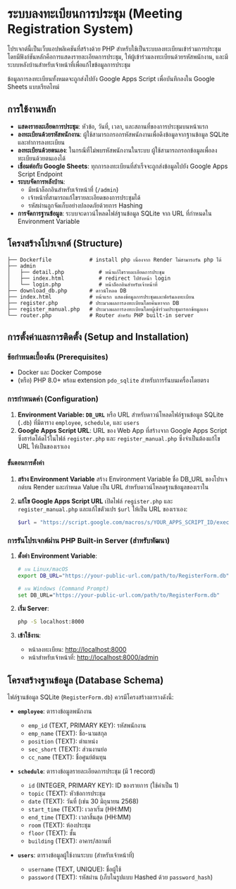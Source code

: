 # ระบบลงทะเบียนการประชุม (Meeting Registration System)

โปรเจกต์นี้เป็นเว็บแอปพลิเคชันที่สร้างด้วย PHP สำหรับใช้เป็นระบบลงทะเบียนเข้าร่วมการประชุม โดยมีฟังก์ชันหลักคือการแสดงรายละเอียดการประชุม, ให้ผู้เข้าร่วมลงทะเบียนด้วยรหัสพนักงาน, และมีระบบหลังบ้านสำหรับเจ้าหน้าที่เพื่อแก้ไขข้อมูลการประชุม

ข้อมูลการลงทะเบียนทั้งหมดจะถูกส่งไปยัง Google Apps Script เพื่อบันทึกลงใน Google Sheets แบบเรียลไทม์

## การใช้งานหลัก

  * **แสดงรายละเอียดการประชุม**: หัวข้อ, วันที่, เวลา, และสถานที่ของการประชุมบนหน้าแรก
  * **ลงทะเบียนด้วยรหัสพนักงาน**: ผู้ใช้สามารถกรอกรหัสพนักงานเพื่อดึงข้อมูลจากฐานข้อมูล SQLite และทำการลงทะเบียน
  * **ลงทะเบียนด้วยตนเอง**: ในกรณีที่ไม่พบรหัสพนักงานในระบบ ผู้ใช้สามารถกรอกข้อมูลเพื่อลงทะเบียนด้วยตนเองได้
  * **เชื่อมต่อกับ Google Sheets**: ทุกการลงทะเบียนที่สำเร็จจะถูกส่งข้อมูลไปยัง Google Apps Script Endpoint
  * **ระบบจัดการหลังบ้าน**:
      * มีหน้าล็อกอินสำหรับเจ้าหน้าที่ (`/admin`)
      * เจ้าหน้าที่สามารถแก้ไขรายละเอียดของการประชุมได้
      * รหัสผ่านถูกจัดเก็บอย่างปลอดภัยด้วยการ Hashing
  * **การจัดการฐานข้อมูล**: ระบบจะดาวน์โหลดไฟล์ฐานข้อมูล SQLite จาก URL ที่กำหนดใน Environment Variable

## โครงสร้างโปรเจกต์ (Structure)

```
├── Dockerfile            # install php เนื่องจาก Render ไม่สามารถรัน php ได้
├── admin
│   ├── detail.php           # หน้าแก้ไขรายละเอียดการประชุม
│   ├── index.html           # redirect ไปยังหน้า login
│   └── login.php            # หน้าล็อกอินสำหรับเจ้าหน้าที่
├── download_db.php       # ดาวน์โหลด DB 
├── index.html            # หน้าแรก แสดงข้อมูลการประชุมและฟอร์มลงทะเบียน
├── register.php          # ประมวลผลการลงทะเบียนโดยค้นหาจาก DB
├── register_manual.php   # ประมวลผลการลงทะเบียนโดยผู้เข้าร่วมประชุมกรอกข้อมูลเอง
└── router.php            # Router สำหรับ PHP built-in server
```

## การตั้งค่าและการติดตั้ง (Setup and Installation)

### ข้อกำหนดเบื้องต้น (Prerequisites)

  * Docker และ Docker Compose
  * (หรือ) PHP 8.0+ พร้อม extension `pdo_sqlite` สำหรับการรันบนเครื่องโดยตรง

### การกำหนดค่า (Configuration)

1.  **Environment Variable: `DB_URL`** หรือ URL สำหรับดาวน์โหลดไฟล์ฐานข้อมูล SQLite (`.db`) ที่มีตาราง `employee`, `schedule`, และ `users`
2.  **Google Apps Script URL**: URL ของ Web App ที่สร้างจาก Google Apps Script ซึ่งฮาร์ดโค้ดไว้ในไฟล์ `register.php` และ `register_manual.php` ซึ่งจำเป็นต้องแก้ไข URL ให้เป็นของเราเอง

#### ขั้นตอนการตั้งค่า

1.  **สร้าง Environment Variable**
    สร้าง Environment Variable ชื่อ DB_URL ของโปรเจกต์บน Render และกำหนด Value เป็น URL สำหรับดาวน์โหลดฐานข้อมูลของเราใน 

2.  **แก้ไข Google Apps Script URL**
    เปิดไฟล์ `register.php` และ `register_manual.php` และแก้ไขตัวแปร `$url` ให้เป็น URL ของเราเอง:

    ```php
    $url = "https://script.google.com/macros/s/YOUR_APPS_SCRIPT_ID/exec";
    ```
    
### การรันโปรเจกต์ผ่าน PHP Built-in Server (สำหรับพัฒนา)

1.  **ตั้งค่า Environment Variable**:

    ```bash
    # บน Linux/macOS
    export DB_URL="https://your-public-url.com/path/to/RegisterForm.db"

    # บน Windows (Command Prompt)
    set DB_URL="https://your-public-url.com/path/to/RegisterForm.db"
    ```

2.  **เริ่ม Server**:

    ```bash
    php -S localhost:8000 
    ```

3.  **เข้าใช้งาน**:

      * หน้าลงทะเบียน: [http://localhost:8000](https://www.google.com/search?q=http://localhost:8000)
      * หน้าสำหรับเจ้าหน้าที่: [http://localhost:8000/admin](https://www.google.com/search?q=http://localhost:8000/admin)

## โครงสร้างฐานข้อมูล (Database Schema)

ไฟล์ฐานข้อมูล SQLite (`RegisterForm.db`) ควรมีโครงสร้างตารางดังนี้:

  * **`employee`**: ตารางข้อมูลพนักงาน

      * `emp_id` (TEXT, PRIMARY KEY): รหัสพนักงาน
      * `emp_name` (TEXT): ชื่อ-นามสกุล
      * `position` (TEXT): ตำแหน่ง
      * `sec_short` (TEXT): ส่วนงานย่อ
      * `cc_name` (TEXT): ชื่อศูนย์ต้นทุน

  * **`schedule`**: ตารางข้อมูลรายละเอียดการประชุม (มี 1 record)

      * `id` (INTEGER, PRIMARY KEY): ID ของรายการ (ใช้ค่าเป็น 1)
      * `topic` (TEXT): หัวข้อการประชุม
      * `date` (TEXT): วันที่ (เช่น 30 มิถุนายน 2568)
      * `start_time` (TEXT): เวลาเริ่ม (HH:MM)
      * `end_time` (TEXT): เวลาสิ้นสุด (HH:MM)
      * `room` (TEXT): ห้องประชุม
      * `floor` (TEXT): ชั้น
      * `building` (TEXT): อาคาร/สถานที่

  * **`users`**: ตารางข้อมูลผู้ใช้งานระบบ (สำหรับเจ้าหน้าที่)

      * `username` (TEXT, UNIQUE): ชื่อผู้ใช้
      * `password` (TEXT): รหัสผ่าน (เก็บในรูปแบบ Hashed ด้วย `password_hash`)
